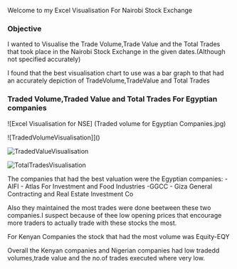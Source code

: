 Welcome to my Excel Visualisation For Nairobi Stock Exchange

### Objective
I wanted to Visualise the Trade Volume,Trade Value and the Total Trades that took place in the Nairobi Stock Exchange in the given dates.(Although not specified accurately)

I found that the best visualisation chart to use was a bar graph to that had an accurately depiction of TradeVolume,TradeValue and Total Trades

### Traded Volume,Traded Value and Total Trades For Egyptian companies
![Excel Visualisation for NSE] (Traded volume for Egyptian Companies.jpg)

![TradedVolumeVisualisation]](<Traded Volume for Egyptian Companies-2.jpg>)

![TradedValueVisualisation](<Trade Value for Egyptian Companies in NSE-1.jpg>)

![TotalTradesVisualisation](<Total Trades per Company for Egyptian companies in NSE-1.jpg>)

The companies that had the best valuation were the Egyptian companies:
 -AIFI - Atlas For Investment and Food Industries
 -GGCC - Giza General Contracting and Real Estate Investment Co

 Also they maintained the most trades were done beetween these two companies.I suspect because of thee low opening prices that encourage more traders to actually trade with these stocks the most.


 For Kenyan Companies the stock that had the most volume was Equity-EQY

 Overall the Kenyan companies and Nigerian companies had low tradedd volumes,trade value and the no.of trades executed where very low.


